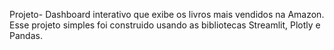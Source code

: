Projeto- Dashboard interativo que exibe os livros mais vendidos na Amazon. 
Esse projeto simples foi construido usando as bibliotecas Streamlit, Plotly e Pandas.
